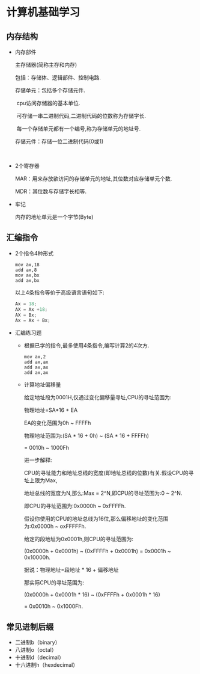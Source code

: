 

# 计算机基础学习

## 内存结构

* 内存部件

  主存储器(简称主存和内存)

  包括：存储体、逻辑部件、控制电路.

  存储单元：包括多个存储元件.

  ​		   cpu访问存储器的基本单位.

  ​		  可存储一串二进制代码,二进制代码的位数称为存储字长.

  ​		  每一个存储单元都有一个编号,称为存储单元的地址号.

  存储元件：存储一位二进制代码(0或1)

  ​                  

* 2个寄存器

  MAR：用来存放欲访问的存储单元的地址,其位数对应存储单元个数.

  MDR：其位数与存储字长相等.

* 牢记

  内存的地址单元是一个字节(Byte)

## 汇编指令

* 2个指令4种形式

  ```assembly
  mov ax,18                                     
  add ax,8
  mov ax,bx
  add ax,bx
  ```

  以上4条指令等价于高级语言语句如下:

  ```C++
  Ax = 18;
  AX = Ax +18;
  AX = Bx;
  Ax = Ax + Bx;
  ```



* 汇编练习题

  * 根据已学的指令,最多使用4条指令,编写计算2的4次方.

    ```assembly
    mov ax,2
    add ax,ax
    add ax,ax
    add ax,ax

    ```

  * 计算地址偏移量

    给定地址段为0001H,仅通过变化偏移量寻址,CPU的寻址范围为:

    物理地址=SA*16 + EA

    EA的变化范围为0h ~ FFFFh

    物理地址范围为:(SA * 16 + 0h) ~ (SA * 16 + FFFFh)

    = 0010h ~ 1000Fh

    进一步解释:

    CPU的寻址能力和地址总线的宽度(即地址总线的位数)有关.假设CPU的寻址上限为Max,

    地址总线的宽度为N,那么:Max = 2^N,即CPU的寻址范围为:0 ~ 2^N.

    即CPU的寻址范围为:0x0000h ~ 0xFFFFh.

    假设你使用的CPU的地址总线为16位,那么偏移地址的变化范围为:0x0000h ~ oxFFFFFh.

    给定的段地址为0x0001h,则CPU的寻址范围为:

    (0x0000h + 0x0001h) ~ (0xFFFFh + 0x0001h) = 0x0001h ~ 0x10000h.

    据说：物理地址=段地址 * 16 + 偏移地址

    那实际CPU的寻址范围为:

    (0x0000h + 0x0001h * 16) ~ (0xFFFFh + 0x0001h * 16)

    = 0x0010h ~ 0x1000Fh.

## 常见进制后缀

- 二进制b（binary）
- 八进制o（octal）
- 十进制d（decimal）
- 十六进制h（hexdecimal）

